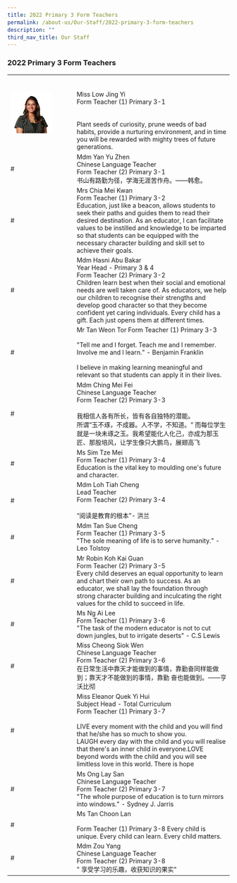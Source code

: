 ```yaml
---
title: 2022 Primary 3 Form Teachers
permalink: /about-us/Our-Staff/2022-primary-3-form-teachers
description: ""
third_nav_title: Our Staff
---
```

### 2022 Primary 3 Form Teachers

|  	|  	|
|---	|---	|
| <img src="/images/p2a.png" style="width:70%"> 	| <br><br>Miss Low Jing Yi<br>Form Teacher (1) Primary 3-1<br><br><br>Plant seeds of curiosity, prune weeds of bad habits, provide a nurturing environment, and in time you will be rewarded with mighty trees of future generations. 	|
| # 	| Mdm Yan Yu Zhen<br>Chinese Language Teacher<br>Form Teacher (2) Primary 3-1<br>书山有路勤为径，学海无涯苦作舟。——韩愈。  	|
| # 	| Mrs Chia Mei Kwan<br>Form Teacher (1) Primary 3-2<br> Education, just like a beacon, allows students to seek their paths and guides them to read their desired destination. As an educator, I can facilitate values to be instilled and knowledge to be imparted so that students can be equipped with the necessary character building and skill set to achieve their goals.   	|
| # 	| Mdm Hasni Abu Bakar<br>Year Head - Primary 3 & 4<br>Form Teacher (2) Primary 3-2<br>Children learn best when their social and emotional needs are well taken care of. As educators, we help our children to recognise their strengths and develop good character so that they become confident yet caring individuals. Every child has a gift. Each just opens them at different times.   	|
| # 	| Mr Tan Weon Tor   Form Teacher (1) Primary 3-3 <br><br>"Tell me and I forget. Teach me and I remember. Involve me and I learn." - Benjamin Franklin<br><br>I believe in making learning meaningful and relevant so that students can apply it in their lives. 	|
| # 	| Mdm Ching Mei Fei<br>Chinese Language Teacher<br>Form Teacher (2) Primary 3-3<br><br>我相信人各有所长，皆有各自独特的潜能。<br>所谓“玉不琢，不成器。人不学，不知道。“ 而每位学生就是一块未琢之玉。我希望能化人化己，亦成为那玉匠、那股培风，让学生像只大鹏鸟，展翅高飞   	|
| # 	| Ms Sim Tze Mei<br>Form Teacher (1) Primary 3-4<br>Education is the vital key to moulding one's future and character.   	|
|   # 	| Mdm Loh Tiah Cheng<br>Lead Teacher<br>Form Teacher (2) Primary 3-4<br><br>“阅读是教育的根本”- 洪兰  	|
| # 	| Mdm Tan Sue Cheng<br>Form Teacher (1) Primary 3-5<br>"The sole meaning of life is to serve humanity." - Leo Tolstoy  	|
| # 	| Mr Robin Koh Kai Guan<br>Form Teacher (2) Primary 3-5<br>Every child deserves an equal opportunity to learn and chart their own path to success. As an educator, we shall lay the foundation through strong character building and inculcating the right values for the child to succeed in life.  	|
| # 	| Ms Ng Ai Lee<br>Form Teacher (1) Primary 3-6<br>"The task of the modern educator is not to cut down jungles, but to irrigate deserts" - C.S Lewis  	|
| # 	| Miss Cheong Siok Wen<br>Chinese Language Teacher<br>Form Teacher (2) Primary 3-6<br>在日常生活中靠天才能做到的事情，靠勤奋同样能做到；靠天才不能做到的事情，靠勤 奋也能做到。——亨沃比彻  	|
| # 	| Miss Eleanor Quek Yi Hui<br>Subject Head - Total Curriculum<br>Form Teacher (1) Primary 3-7<br><br>LIVE every moment with the child and you will find that he/she has so much to show you.<br>LAUGH every day with the child and you will realise that there's an inner child in everyone.LOVE beyond words with the child and you will see limitless love in this world. There is hope  	|
| # 	| Ms Ong Lay San<br>Chinese Language Teacher<br>Form Teacher (2) Primary 3-7<br>"The whole purpose of education is to turn mirrors into windows." - Sydney J. Jarris 	|
| # 	| Ms Tan Choon Lan<br><br>Form Teacher (1) Primary 3-8 Every child is unique. Every child can learn. Every child matters.   	|
|  # 	| Mdm Zou Yang<br>Chinese Language Teacher<br>Form Teacher (2) Primary 3-8<br> " 享受学习的乐趣，收获知识的果实"  	|